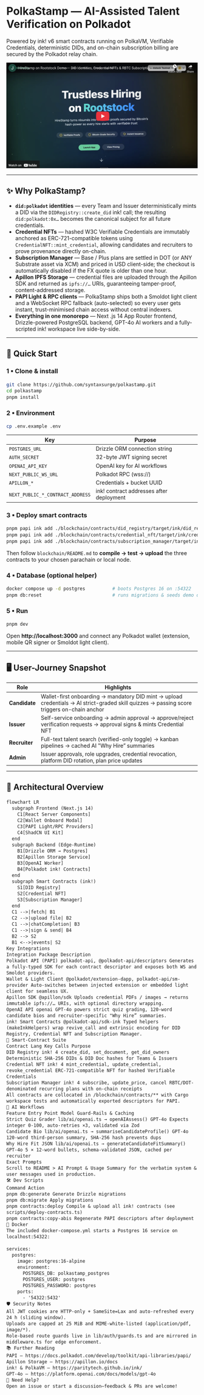 # PolkaStamp — AI-Assisted Talent Verification on Polkadot

Powered by ink! v6 smart contracts running on PolkaVM, Verifiable Credentials, deterministic DIDs, and on-chain subscription billing are secured by the Polkadot relay chain.

[![PolkaStamp Demo](public/images/polkastamp-demo.png)](https://youtu.be/HRx9k8ipuvQ)

---

## ✨ Why PolkaStamp?

- **`did:polkadot` identities** — every Team and Issuer deterministically mints a DID via the `DIDRegistry::create_did` ink! call; the resulting `did:polkadot:0x…` becomes the canonical subject for all future credentials.
- **Credential NFTs** — hashed W3C Verifiable Credentials are immutably anchored as ERC-721-compatible tokens using `CredentialNFT::mint_credential`, allowing candidates and recruiters to prove provenance directly on-chain.
- **Subscription Manager** — Base / Plus plans are settled in DOT (or ANY Substrate asset via XCM) and priced in USD client-side; the checkout is automatically disabled if the FX quote is older than one hour.
- **Apillon IPFS Storage** — credential files are uploaded through the Apillon SDK and returned as `ipfs://…` URIs, guaranteeing tamper-proof, content-addressed storage.
- **PAPI Light & RPC clients** — PolkaStamp ships both a Smoldot light client and a WebSocket RPC fallback (auto-selected) so every user gets instant, trust-minimised chain access without central indexers.
- **Everything in one monorepo** — Next .js 14 App Router frontend, Drizzle-powered PostgreSQL backend, GPT-4o AI workers and a fully-scripted ink! workspace live side-by-side.

---

## 🚀 Quick Start

### 1 ▪ Clone & install

~~~bash
git clone https://github.com/syntaxsurge/polkastamp.git
cd polkastamp
pnpm install
~~~

### 2 ▪ Environment

~~~bash
cp .env.example .env
~~~

| Key | Purpose |
| --- | --- |
| `POSTGRES_URL` | Drizzle ORM connection string |
| `AUTH_SECRET` | 32-byte JWT signing secret |
| `OPENAI_API_KEY` | OpenAI key for AI workflows |
| `NEXT_PUBLIC_WS_URL` | Polkadot RPC (wss://) |
| `APILLON_*` | Credentials + bucket UUID |
| `NEXT_PUBLIC_*_CONTRACT_ADDRESS` | ink! contract addresses after deployment |

### 3 ▪ Deploy smart contracts

~~~bash
pnpm papi ink add ./blockchain/contracts/did_registry/target/ink/did_registry.json
pnpm papi ink add ./blockchain/contracts/credential_nft/target/ink/credential_nft.json
pnpm papi ink add ./blockchain/contracts/subscription_manager/target/ink/subscription_manager.json
~~~

Then follow `blockchain/README.md` to **compile → test → upload** the three contracts to your chosen parachain or local node.

### 4 ▪ Database (optional helper)

~~~bash
docker compose up -d postgres          # boots Postgres 16 on :54322
pnpm db:reset                          # runs migrations & seeds demo data
~~~

### 5 ▪ Run

~~~bash
pnpm dev
~~~

Open **http://localhost:3000** and connect any Polkadot wallet (extension, mobile QR signer or Smoldot light client).

---

## 🖥 User-Journey Snapshot

| Role | Highlights |
| ---- | ---------- |
| **Candidate** | Wallet-first onboarding → mandatory DID mint → upload credentials → AI strict-graded skill quizzes → passing score triggers on-chain anchor |
| **Issuer** | Self-service onboarding → admin approval → approve/reject verification requests → approval signs & mints Credential NFT |
| **Recruiter** | Full-text talent search (verified-only toggle) → kanban pipelines → cached AI "Why Hire” summaries |
| **Admin** | Issuer approvals, role upgrades, credential revocation, platform DID rotation, plan price updates |

---

## 🧩 Architectural Overview

```mermaid
flowchart LR
  subgraph Frontend (Next.js 14)
    C1[React Server Components]
    C2[Wallet Onboard Modal]
    C3[PAPI Light/RPC Providers]
    C4[ShadCN UI Kit]
  end
  subgraph Backend (Edge-Runtime)
    B1[Drizzle ORM → Postgres]
    B2[Apillon Storage Service]
    B3[OpenAI Worker]
    B4[Polkadot ink! Contracts]
  end
  subgraph Smart Contracts (ink!)
    S1[DID Registry]
    S2[Credential NFT]
    S3[Subscription Manager]
  end
  C1 -->|fetch| B1
  C2 -->|upload file| B2
  C1 -->|chatCompletion| B3
  C1 -->|sign & send| B4
  B2 --> S2
  B1 <-->|events| S2
Key Integrations
Integration Package Description
Polkadot API (PAPI) polkadot-api, @polkadot-api/descriptors Generates a fully-typed SDK for each contract descriptor and exposes both WS and Smoldot providers.
Wallet & Light Client @polkadot/extension-dapp, polkadot-api/sm-provider Auto-switches between injected extension or embedded light client for seamless UX.
Apillon SDK @apillon/sdk Uploads credential PDFs / images → returns immutable ipfs://… URIs, with optional directory wrapping.
OpenAI API openai GPT-4o powers strict quiz grading, 120-word candidate bios and recruiter-specific "Why Hire” summaries.
ink! Smart Contracts @polkadot-api/sdk-ink Typed helpers (makeInkHelpers) wrap revive_call and extrinsic encoding for DID Registry, Credential NFT and Subscription Manager.
🔐 Smart-Contract Suite
Contract Lang Key Calls Purpose
DID Registry ink! 4 create_did, set_document, get_did_owners Deterministic SHA-256 DIDs & DID Doc hashes for Teams & Issuers
Credential NFT ink! 4 mint_credential, update_credential, revoke_credential ERC-721-compatible NFT for hashed Verifiable Credentials
Subscription Manager ink! 4 subscribe, update_price, cancel RBTC/DOT-denominated recurring plans with on-chain receipts
All contracts are collocated in /blockchain/contracts/** with Cargo workspace tests and automatically exported descriptors for PAPI.
🤖 AI Workflows
Feature Entry Point Model Guard-Rails & Caching
Strict Quiz Grader lib/ai/openai.ts → openAIAssess() GPT-4o Expects integer 0-100, auto-retries ×3, validated via Zod
Candidate Bio lib/ai/openai.ts → summariseCandidateProfile() GPT-4o 120-word third-person summary, SHA-256 hash prevents dups
Why Hire Fit JSON lib/ai/openai.ts → generateCandidateFitSummary() GPT-4o 5 × 12-word bullets, schema-validated JSON, cached per recruiter
Exact Prompts
Scroll to README > AI Prompt & Usage Summary for the verbatim system & user messages used in production.
🛠 Dev Scripts
Command Action
pnpm db:generate Generate Drizzle migrations
pnpm db:migrate Apply migrations
pnpm contracts:deploy Compile & upload all ink! contracts (see scripts/deploy-contracts.ts)
pnpm contracts:copy-abis Regenerate PAPI descriptors after deployment
🐳 Docker
The included docker-compose.yml starts a Postgres 16 service on localhost:54322:

services:
  postgres:
    image: postgres:16-alpine
    environment:
      POSTGRES_DB: polkastamp_postgres
      POSTGRES_USER: postgres
      POSTGRES_PASSWORD: postgres
    ports:
      - '54322:5432'
🛡 Security Notes
All JWT cookies are HTTP-only + SameSite=Lax and auto-refreshed every 24 h (sliding window).
Uploads are capped at 25 MiB and MIME-white-listed (application/pdf, image/*).
Role-based route guards live in lib/auth/guards.ts and are mirrored in middleware.ts for edge enforcement.
📚 Further Reading
PAPI — https://docs.polkadot.com/develop/toolkit/api-libraries/papi/
Apillon Storage — https://apillon.io/docs
ink! & PolkaVM — https://paritytech.github.io/ink/
GPT-4o — https://platform.openai.com/docs/models/gpt-4o
🙋 Need Help?
Open an issue or start a discussion—feedback & PRs are welcome!
